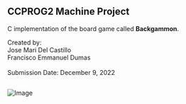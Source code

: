 ## CCPROG2 Machine Project
<p align="justify">
C implementation of the board game called <b>Backgammon</b>.<br>
</p>

Created by:<br> Jose Mari Del Castillo <br>
Francisco Emmanuel Dumas<br><br>
Submission Date: December 9, 2022
##
![Image](https://github.com/user-attachments/assets/c1311b84-98da-43cc-b534-bd26e83e93e7)
